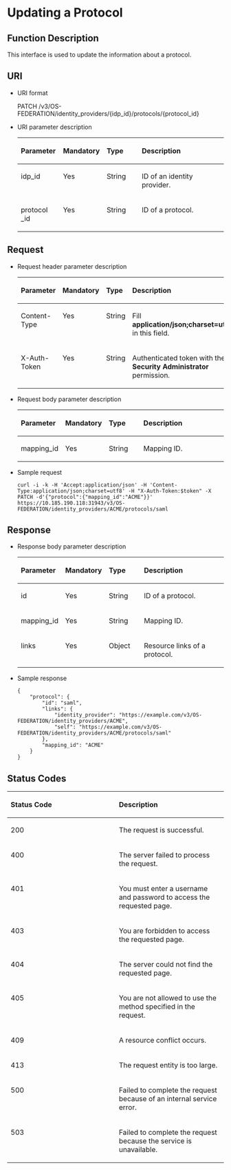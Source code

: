 # Updating a Protocol<a name="en-us_topic_0057845609"></a>

## Function Description<a name="section1123400102933"></a>

This interface is used to update the information about a protocol.

## URI<a name="section13652882102933"></a>

-   URI format

    PATCH /v3/OS-FEDERATION/identity\_providers/\{idp\_id\}/protocols/\{protocol\_id\}


-   URI parameter description

    <a name="table27916130102933"></a>
    <table><thead align="left"><tr id="row45510563102933"><th class="cellrowborder" valign="top" width="20.48795120487951%" id="mcps1.1.5.1.1"><p id="p62476969102933"><a name="p62476969102933"></a><a name="p62476969102933"></a><strong id="a6f95694edbbb43d8a152536754b86c82"><a name="a6f95694edbbb43d8a152536754b86c82"></a><a name="a6f95694edbbb43d8a152536754b86c82"></a>Parameter</strong></p>
    </th>
    <th class="cellrowborder" valign="top" width="17.568243175682433%" id="mcps1.1.5.1.2"><p id="p27469765102933"><a name="p27469765102933"></a><a name="p27469765102933"></a><strong id="a105e6ed8c3de4c5a9dde97ae5a71071e_1"><a name="a105e6ed8c3de4c5a9dde97ae5a71071e_1"></a><a name="a105e6ed8c3de4c5a9dde97ae5a71071e_1"></a>Mandatory</strong></p>
    </th>
    <th class="cellrowborder" valign="top" width="17.698230176982303%" id="mcps1.1.5.1.3"><p id="p10458460102933"><a name="p10458460102933"></a><a name="p10458460102933"></a><strong id="a703d34a49a2f4162bc1a1a439f655f95_1"><a name="a703d34a49a2f4162bc1a1a439f655f95_1"></a><a name="a703d34a49a2f4162bc1a1a439f655f95_1"></a>Type</strong></p>
    </th>
    <th class="cellrowborder" valign="top" width="44.24557544245575%" id="mcps1.1.5.1.4"><p id="p41828952102933"><a name="p41828952102933"></a><a name="p41828952102933"></a><strong id="b842352706114032"><a name="b842352706114032"></a><a name="b842352706114032"></a>Description</strong></p>
    </th>
    </tr>
    </thead>
    <tbody><tr id="row32701985102933"><td class="cellrowborder" valign="top" width="20.48795120487951%" headers="mcps1.1.5.1.1 "><p id="p31615134102933"><a name="p31615134102933"></a><a name="p31615134102933"></a>idp_id</p>
    </td>
    <td class="cellrowborder" valign="top" width="17.568243175682433%" headers="mcps1.1.5.1.2 "><p id="p10689080102933"><a name="p10689080102933"></a><a name="p10689080102933"></a>Yes</p>
    </td>
    <td class="cellrowborder" valign="top" width="17.698230176982303%" headers="mcps1.1.5.1.3 "><p id="p60509142102933"><a name="p60509142102933"></a><a name="p60509142102933"></a>String</p>
    </td>
    <td class="cellrowborder" valign="top" width="44.24557544245575%" headers="mcps1.1.5.1.4 "><p id="p2293473102933"><a name="p2293473102933"></a><a name="p2293473102933"></a>ID of an identity provider.</p>
    </td>
    </tr>
    <tr id="row20641258102933"><td class="cellrowborder" valign="top" width="20.48795120487951%" headers="mcps1.1.5.1.1 "><p id="p61329219102933"><a name="p61329219102933"></a><a name="p61329219102933"></a>protocol _id</p>
    </td>
    <td class="cellrowborder" valign="top" width="17.568243175682433%" headers="mcps1.1.5.1.2 "><p id="p1610812102933"><a name="p1610812102933"></a><a name="p1610812102933"></a>Yes</p>
    </td>
    <td class="cellrowborder" valign="top" width="17.698230176982303%" headers="mcps1.1.5.1.3 "><p id="p63366909102933"><a name="p63366909102933"></a><a name="p63366909102933"></a>String</p>
    </td>
    <td class="cellrowborder" valign="top" width="44.24557544245575%" headers="mcps1.1.5.1.4 "><p id="p32445999102933"><a name="p32445999102933"></a><a name="p32445999102933"></a>ID of a protocol.</p>
    </td>
    </tr>
    </tbody>
    </table>


## Request<a name="section10880249102933"></a>

-   Request header parameter description

    <a name="table48596088102933"></a>
    <table><thead align="left"><tr id="row18928895102933"><th class="cellrowborder" valign="top" width="20.22202220222022%" id="mcps1.1.5.1.1"><p id="p56845520102933"><a name="p56845520102933"></a><a name="p56845520102933"></a><strong id="b5000791091710"><a name="b5000791091710"></a><a name="b5000791091710"></a>Parameter</strong></p>
    </th>
    <th class="cellrowborder" valign="top" width="17.961796179617963%" id="mcps1.1.5.1.2"><p id="p41084373102933"><a name="p41084373102933"></a><a name="p41084373102933"></a><strong id="a105e6ed8c3de4c5a9dde97ae5a71071e_3"><a name="a105e6ed8c3de4c5a9dde97ae5a71071e_3"></a><a name="a105e6ed8c3de4c5a9dde97ae5a71071e_3"></a>Mandatory</strong></p>
    </th>
    <th class="cellrowborder" valign="top" width="17.7017701770177%" id="mcps1.1.5.1.3"><p id="p39499894102933"><a name="p39499894102933"></a><a name="p39499894102933"></a><strong id="a703d34a49a2f4162bc1a1a439f655f95_3"><a name="a703d34a49a2f4162bc1a1a439f655f95_3"></a><a name="a703d34a49a2f4162bc1a1a439f655f95_3"></a>Type</strong></p>
    </th>
    <th class="cellrowborder" valign="top" width="44.114411441144114%" id="mcps1.1.5.1.4"><p id="p45374877102933"><a name="p45374877102933"></a><a name="p45374877102933"></a><strong id="b5320245191710"><a name="b5320245191710"></a><a name="b5320245191710"></a>Description</strong></p>
    </th>
    </tr>
    </thead>
    <tbody><tr id="row51486383102933"><td class="cellrowborder" valign="top" width="20.22202220222022%" headers="mcps1.1.5.1.1 "><p id="p9647510102933"><a name="p9647510102933"></a><a name="p9647510102933"></a>Content-Type</p>
    </td>
    <td class="cellrowborder" valign="top" width="17.961796179617963%" headers="mcps1.1.5.1.2 "><p id="p43250874102933"><a name="p43250874102933"></a><a name="p43250874102933"></a>Yes</p>
    </td>
    <td class="cellrowborder" valign="top" width="17.7017701770177%" headers="mcps1.1.5.1.3 "><p id="p13659906102933"><a name="p13659906102933"></a><a name="p13659906102933"></a>String</p>
    </td>
    <td class="cellrowborder" valign="top" width="44.114411441144114%" headers="mcps1.1.5.1.4 "><p id="p32710615102933"><a name="p32710615102933"></a><a name="p32710615102933"></a>Fill <strong id="b842352706161331"><a name="b842352706161331"></a><a name="b842352706161331"></a>application/json;charset=utf8</strong> in this field.</p>
    </td>
    </tr>
    <tr id="row25960081102933"><td class="cellrowborder" valign="top" width="20.22202220222022%" headers="mcps1.1.5.1.1 "><p id="p22391844102933"><a name="p22391844102933"></a><a name="p22391844102933"></a>X-Auth-Token</p>
    </td>
    <td class="cellrowborder" valign="top" width="17.961796179617963%" headers="mcps1.1.5.1.2 "><p id="p1800055102933"><a name="p1800055102933"></a><a name="p1800055102933"></a>Yes</p>
    </td>
    <td class="cellrowborder" valign="top" width="17.7017701770177%" headers="mcps1.1.5.1.3 "><p id="p11586738102933"><a name="p11586738102933"></a><a name="p11586738102933"></a>String</p>
    </td>
    <td class="cellrowborder" valign="top" width="44.114411441144114%" headers="mcps1.1.5.1.4 "><p id="p9493251143726"><a name="p9493251143726"></a><a name="p9493251143726"></a>Authenticated token with the <strong id="b750798910387"><a name="b750798910387"></a><a name="b750798910387"></a>Security Administrator</strong> permission.</p>
    </td>
    </tr>
    </tbody>
    </table>

-   Request body parameter description

    <a name="table2294710910289"></a>
    <table><thead align="left"><tr id="row3973971710289"><th class="cellrowborder" valign="top" width="20.49%" id="mcps1.1.5.1.1"><p id="p6480052110289"><a name="p6480052110289"></a><a name="p6480052110289"></a><strong id="b392453709177"><a name="b392453709177"></a><a name="b392453709177"></a>Parameter</strong></p>
    </th>
    <th class="cellrowborder" valign="top" width="17.83%" id="mcps1.1.5.1.2"><p id="p1435081210289"><a name="p1435081210289"></a><a name="p1435081210289"></a><strong id="a105e6ed8c3de4c5a9dde97ae5a71071e_5"><a name="a105e6ed8c3de4c5a9dde97ae5a71071e_5"></a><a name="a105e6ed8c3de4c5a9dde97ae5a71071e_5"></a>Mandatory</strong></p>
    </th>
    <th class="cellrowborder" valign="top" width="17.57%" id="mcps1.1.5.1.3"><p id="p2156516110289"><a name="p2156516110289"></a><a name="p2156516110289"></a><strong id="a703d34a49a2f4162bc1a1a439f655f95_5"><a name="a703d34a49a2f4162bc1a1a439f655f95_5"></a><a name="a703d34a49a2f4162bc1a1a439f655f95_5"></a>Type</strong></p>
    </th>
    <th class="cellrowborder" valign="top" width="44.11%" id="mcps1.1.5.1.4"><p id="p194760610289"><a name="p194760610289"></a><a name="p194760610289"></a><strong id="b47738849177"><a name="b47738849177"></a><a name="b47738849177"></a>Description</strong></p>
    </th>
    </tr>
    </thead>
    <tbody><tr id="row2353837910289"><td class="cellrowborder" valign="top" width="20.49%" headers="mcps1.1.5.1.1 "><p id="p2756056110289"><a name="p2756056110289"></a><a name="p2756056110289"></a>mapping_id</p>
    </td>
    <td class="cellrowborder" valign="top" width="17.83%" headers="mcps1.1.5.1.2 "><p id="p1781297510289"><a name="p1781297510289"></a><a name="p1781297510289"></a>Yes</p>
    </td>
    <td class="cellrowborder" valign="top" width="17.57%" headers="mcps1.1.5.1.3 "><p id="p3356491010289"><a name="p3356491010289"></a><a name="p3356491010289"></a>String</p>
    </td>
    <td class="cellrowborder" valign="top" width="44.11%" headers="mcps1.1.5.1.4 "><p id="p3440322210289"><a name="p3440322210289"></a><a name="p3440322210289"></a>Mapping ID.</p>
    </td>
    </tr>
    </tbody>
    </table>


-   Sample request

    ```
    curl -i -k -H 'Accept:application/json' -H 'Content-Type:application/json;charset=utf8' -H "X-Auth-Token:$token" -X PATCH -d'{"protocol":{"mapping_id":"ACME"}}' https://10.185.190.118:31943/v3/OS-FEDERATION/identity_providers/ACME/protocols/saml
    ```


## Response<a name="section52969420102933"></a>

-   Response body parameter description

    <a name="table42669506102933"></a>
    <table><thead align="left"><tr id="row11704882102933"><th class="cellrowborder" valign="top" width="20.62%" id="mcps1.1.5.1.1"><p id="p8571362102933"><a name="p8571362102933"></a><a name="p8571362102933"></a><strong id="b608462891710"><a name="b608462891710"></a><a name="b608462891710"></a>Parameter</strong></p>
    </th>
    <th class="cellrowborder" valign="top" width="17.7%" id="mcps1.1.5.1.2"><p id="p23191731102933"><a name="p23191731102933"></a><a name="p23191731102933"></a><strong id="a105e6ed8c3de4c5a9dde97ae5a71071e_7"><a name="a105e6ed8c3de4c5a9dde97ae5a71071e_7"></a><a name="a105e6ed8c3de4c5a9dde97ae5a71071e_7"></a>Mandatory</strong></p>
    </th>
    <th class="cellrowborder" valign="top" width="17.7%" id="mcps1.1.5.1.3"><p id="p66590924102933"><a name="p66590924102933"></a><a name="p66590924102933"></a><strong id="a703d34a49a2f4162bc1a1a439f655f95_7"><a name="a703d34a49a2f4162bc1a1a439f655f95_7"></a><a name="a703d34a49a2f4162bc1a1a439f655f95_7"></a>Type</strong></p>
    </th>
    <th class="cellrowborder" valign="top" width="43.980000000000004%" id="mcps1.1.5.1.4"><p id="p25155798102933"><a name="p25155798102933"></a><a name="p25155798102933"></a><strong id="b4935261191710"><a name="b4935261191710"></a><a name="b4935261191710"></a>Description</strong></p>
    </th>
    </tr>
    </thead>
    <tbody><tr id="row24353785102933"><td class="cellrowborder" valign="top" width="20.62%" headers="mcps1.1.5.1.1 "><p id="p26499548102933"><a name="p26499548102933"></a><a name="p26499548102933"></a>id</p>
    </td>
    <td class="cellrowborder" valign="top" width="17.7%" headers="mcps1.1.5.1.2 "><p id="p66088615102933"><a name="p66088615102933"></a><a name="p66088615102933"></a>Yes</p>
    </td>
    <td class="cellrowborder" valign="top" width="17.7%" headers="mcps1.1.5.1.3 "><p id="p51577603102933"><a name="p51577603102933"></a><a name="p51577603102933"></a>String</p>
    </td>
    <td class="cellrowborder" valign="top" width="43.980000000000004%" headers="mcps1.1.5.1.4 "><p id="p17036311102933"><a name="p17036311102933"></a><a name="p17036311102933"></a>ID of a protocol.</p>
    </td>
    </tr>
    <tr id="row19109078102933"><td class="cellrowborder" valign="top" width="20.62%" headers="mcps1.1.5.1.1 "><p id="p4331506102933"><a name="p4331506102933"></a><a name="p4331506102933"></a>mapping_id</p>
    </td>
    <td class="cellrowborder" valign="top" width="17.7%" headers="mcps1.1.5.1.2 "><p id="p15307739102933"><a name="p15307739102933"></a><a name="p15307739102933"></a>Yes</p>
    </td>
    <td class="cellrowborder" valign="top" width="17.7%" headers="mcps1.1.5.1.3 "><p id="p31967352102933"><a name="p31967352102933"></a><a name="p31967352102933"></a>String</p>
    </td>
    <td class="cellrowborder" valign="top" width="43.980000000000004%" headers="mcps1.1.5.1.4 "><p id="p39218738102933"><a name="p39218738102933"></a><a name="p39218738102933"></a>Mapping ID.</p>
    </td>
    </tr>
    <tr id="row17424325102933"><td class="cellrowborder" valign="top" width="20.62%" headers="mcps1.1.5.1.1 "><p id="p2084212102933"><a name="p2084212102933"></a><a name="p2084212102933"></a>links</p>
    </td>
    <td class="cellrowborder" valign="top" width="17.7%" headers="mcps1.1.5.1.2 "><p id="p34603508102933"><a name="p34603508102933"></a><a name="p34603508102933"></a>Yes</p>
    </td>
    <td class="cellrowborder" valign="top" width="17.7%" headers="mcps1.1.5.1.3 "><p id="p51420781102933"><a name="p51420781102933"></a><a name="p51420781102933"></a>Object</p>
    </td>
    <td class="cellrowborder" valign="top" width="43.980000000000004%" headers="mcps1.1.5.1.4 "><p id="p4333702102933"><a name="p4333702102933"></a><a name="p4333702102933"></a>Resource links of a protocol.</p>
    </td>
    </tr>
    </tbody>
    </table>

-   Sample response

    ```
    {
        "protocol": {
            "id": "saml",
            "links": {
                "identity_provider": "https://example.com/v3/OS-FEDERATION/identity_providers/ACME",
                "self": "https://example.com/v3/OS-FEDERATION/identity_providers/ACME/protocols/saml"
            },
            "mapping_id": "ACME"
        }
    }
    ```


## Status Codes<a name="section45441013102933"></a>

<a name="table56843417102933"></a>
<table><thead align="left"><tr id="row30012712102933"><th class="cellrowborder" valign="top" width="50%" id="mcps1.1.3.1.1"><p id="p15110647102933"><a name="p15110647102933"></a><a name="p15110647102933"></a><strong id="b37151362163018"><a name="b37151362163018"></a><a name="b37151362163018"></a>Status Code</strong></p>
</th>
<th class="cellrowborder" valign="top" width="50%" id="mcps1.1.3.1.2"><p id="p16002927102933"><a name="p16002927102933"></a><a name="p16002927102933"></a><strong id="b38470707163018"><a name="b38470707163018"></a><a name="b38470707163018"></a>Description</strong></p>
</th>
</tr>
</thead>
<tbody><tr id="row21168695102933"><td class="cellrowborder" valign="top" width="50%" headers="mcps1.1.3.1.1 "><p id="p36942711102933"><a name="p36942711102933"></a><a name="p36942711102933"></a>200</p>
</td>
<td class="cellrowborder" valign="top" width="50%" headers="mcps1.1.3.1.2 "><p id="p39569624102933"><a name="p39569624102933"></a><a name="p39569624102933"></a>The request is successful.</p>
</td>
</tr>
<tr id="row20582300102933"><td class="cellrowborder" valign="top" width="50%" headers="mcps1.1.3.1.1 "><p id="p56553617102933"><a name="p56553617102933"></a><a name="p56553617102933"></a>400</p>
</td>
<td class="cellrowborder" valign="top" width="50%" headers="mcps1.1.3.1.2 "><p id="p17440250102933"><a name="p17440250102933"></a><a name="p17440250102933"></a>The server failed to process the request.</p>
</td>
</tr>
<tr id="row22744526102933"><td class="cellrowborder" valign="top" width="50%" headers="mcps1.1.3.1.1 "><p id="p30367297102933"><a name="p30367297102933"></a><a name="p30367297102933"></a>401</p>
</td>
<td class="cellrowborder" valign="top" width="50%" headers="mcps1.1.3.1.2 "><p id="p43831964102933"><a name="p43831964102933"></a><a name="p43831964102933"></a>You must enter a username and password to access the requested page.</p>
</td>
</tr>
<tr id="row58943360102933"><td class="cellrowborder" valign="top" width="50%" headers="mcps1.1.3.1.1 "><p id="p9682892102933"><a name="p9682892102933"></a><a name="p9682892102933"></a>403</p>
</td>
<td class="cellrowborder" valign="top" width="50%" headers="mcps1.1.3.1.2 "><p id="p46116755102933"><a name="p46116755102933"></a><a name="p46116755102933"></a>You are forbidden to access the requested page.</p>
</td>
</tr>
<tr id="row12397617102933"><td class="cellrowborder" valign="top" width="50%" headers="mcps1.1.3.1.1 "><p id="p64682943102933"><a name="p64682943102933"></a><a name="p64682943102933"></a>404</p>
</td>
<td class="cellrowborder" valign="top" width="50%" headers="mcps1.1.3.1.2 "><p id="p4827005102933"><a name="p4827005102933"></a><a name="p4827005102933"></a>The server could not find the requested page.</p>
</td>
</tr>
<tr id="row43443045102933"><td class="cellrowborder" valign="top" width="50%" headers="mcps1.1.3.1.1 "><p id="p29225775102933"><a name="p29225775102933"></a><a name="p29225775102933"></a>405</p>
</td>
<td class="cellrowborder" valign="top" width="50%" headers="mcps1.1.3.1.2 "><p id="p18477565102933"><a name="p18477565102933"></a><a name="p18477565102933"></a>You are not allowed to use the method specified in the request.</p>
</td>
</tr>
<tr id="row32080361102933"><td class="cellrowborder" valign="top" width="50%" headers="mcps1.1.3.1.1 "><p id="p48372473102933"><a name="p48372473102933"></a><a name="p48372473102933"></a>409</p>
</td>
<td class="cellrowborder" valign="top" width="50%" headers="mcps1.1.3.1.2 "><p id="p25856258102933"><a name="p25856258102933"></a><a name="p25856258102933"></a>A resource conflict occurs.</p>
</td>
</tr>
<tr id="row31379731102933"><td class="cellrowborder" valign="top" width="50%" headers="mcps1.1.3.1.1 "><p id="p58730243102933"><a name="p58730243102933"></a><a name="p58730243102933"></a>413</p>
</td>
<td class="cellrowborder" valign="top" width="50%" headers="mcps1.1.3.1.2 "><p id="p59529215102933"><a name="p59529215102933"></a><a name="p59529215102933"></a>The request entity is too large.</p>
</td>
</tr>
<tr id="row66000894102933"><td class="cellrowborder" valign="top" width="50%" headers="mcps1.1.3.1.1 "><p id="p44472184102933"><a name="p44472184102933"></a><a name="p44472184102933"></a>500</p>
</td>
<td class="cellrowborder" valign="top" width="50%" headers="mcps1.1.3.1.2 "><p id="p45477171102933"><a name="p45477171102933"></a><a name="p45477171102933"></a>Failed to complete the request because of an internal service error.</p>
</td>
</tr>
<tr id="row6641360102933"><td class="cellrowborder" valign="top" width="50%" headers="mcps1.1.3.1.1 "><p id="p1079311102933"><a name="p1079311102933"></a><a name="p1079311102933"></a>503</p>
</td>
<td class="cellrowborder" valign="top" width="50%" headers="mcps1.1.3.1.2 "><p id="p20315362102933"><a name="p20315362102933"></a><a name="p20315362102933"></a>Failed to complete the request because the service is unavailable.</p>
</td>
</tr>
</tbody>
</table>

